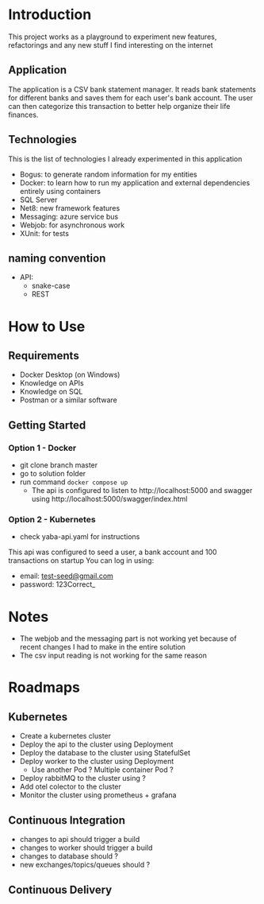 # Introduction
This project works as a playground to experiment new features, refactorings and any new stuff I find
interesting on the internet

## Application
The application is a CSV bank statement manager. It reads bank statements for different banks and saves them for each user's bank account.
The user can then categorize this transaction to better help organize their life finances.

## Technologies
This is the list of technologies I already experimented in this application

- Bogus: to generate random information for my entities
- Docker: to learn how to run my application and external dependencies entirely using containers
- SQL Server
- Net8: new framework features
- Messaging: azure service bus
- Webjob: for asynchronous work
- XUnit: for tests

## naming convention

- API:
	- snake-case
	- REST

# How to Use

## Requirements
- Docker Desktop (on Windows)
- Knowledge on APIs
- Knowledge on SQL
- Postman or a similar software

##  Getting Started

### Option 1 - Docker
- git clone branch master
- go to solution folder
- run command `docker compose up`
	- The api is configured to listen to http://localhost:5000 and swagger using http://localhost:5000/swagger/index.html
### Option 2 - Kubernetes
- check yaba-api.yaml for instructions

This api was configured to seed a user, a bank account and 100 transactions on startup
You can log in using: 
- email: test-seed@gmail.com
- password: 123Correct_


# Notes
- The webjob and the messaging part is not working yet because of recent changes I had to make in the entire solution
- The csv input reading is not working for the same reason

# Roadmaps

## Kubernetes

- Create a kubernetes cluster
- Deploy the api to the cluster using Deployment
- Deploy the database to the cluster using StatefulSet
- Deploy worker to the cluster using Deployment
	- Use another Pod ? Multiple container Pod ?
- Deploy rabbitMQ to the cluster using ?
- Add otel colector to the cluster
- Monitor the cluster using prometheus + grafana

## Continuous Integration
- changes to api should trigger a build
- changes to worker should trigger a build
- changes to database should ?
- new exchanges/topics/queues should ?

## Continuous Delivery